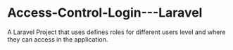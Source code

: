 # Access-Control-Login---Laravel
A Laravel Project that uses defines roles for different users level and where they can access in the application.
